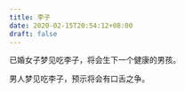```yaml
---
title: 李子
date: 2020-02-15T20:54:12+08:00
draft: false
---
```


已婚女子梦见吃李子，将会生下一个健康的男孩。

男人梦见吃李子，预示将会有口舌之争。